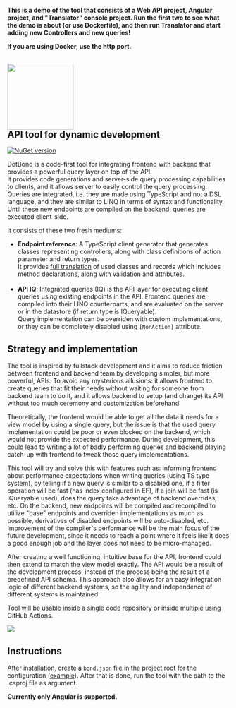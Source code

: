 ﻿**This is a demo of the tool that consists of a Web API project, Angular project, and "Translator" console project.
Run the first two to see what the demo is about (or use Dockerfile), and then run Translator and start adding new Controllers and new queries!**

**If you are using Docker, use the http port.**

<br/>
<img src="https://i.imgur.com/qfZKQUJ.png" width="150" />
<h2 style="margin-top: 0; line-height: 1">API tool for dynamic development</h2>

[![NuGet version](https://badge.fury.io/nu/xseine.dotbond.svg)](https://badge.fury.io/nu/xseine.dotbond)

DotBond is a code-first tool for integrating frontend with backend that provides a powerful query layer on top of the API.<br/>
It provides code generations and server-side query processing capabilities to clients, and it allows server to easily control the query processing.
Queries are integrated, i.e. they are made using TypeScript and not a DSL language, and they are similar to LINQ in terms of syntax and functionality.
Until these new endpoints are compiled on the backend, queries are executed client-side.

It consists of these two fresh mediums:

- **Endpoint reference**: A TypeScript client generator that generates classes representing controllers, along with class definitions of action parameter and return types.<br/>
  It provides <ins>full translation</ins> of used classes and records which includes method declarations, along with validation and attributes.<br/><br/>
- **API IQ**: Integrated queries (IQ) is the API layer for executing client queries using existing endpoints in the API.
  Frontend queries are compiled into their LINQ counterparts, and are evaluated on the server
  or in the datastore (if return type is IQueryable).<br/>
  Query implementation can be overriden with custom implementations, or they can be completely disabled using `[NonAction]` attribute.

## Strategy and implementation

The tool is inspired by fullstack development and it aims to reduce friction between
frontend and backend team by developing simpler, but more powerful, APIs.
To avoid any mysterious allusions: it allows frontend to create queries that fit their needs without waiting for someone from backend team to do it,
and it allows backend to setup (and change) its API without too much ceremony and customization beforehand.

Theoretically, the frontend would be able to get all the data it needs for a view model by using a single query, but the issue is that the used query implementation could be poor
or even blocked on the backend, which would not provide the expected performance.
During development, this could lead to writing a lot of badly performing queries and backend playing catch-up with frontend to tweak those query implementations.

This tool will try and solve this with features such as: informing frontend about performance expectations when writing queries
(using TS type system),
by telling if a new query is similar to a disabled one, if a filter operation will be fast (has index configured in EF), if a join will be fast (is IQueryable used),
does the query take advantage of backend overrides, etc.
On the backend, new endpoints will be compiled and recompiled to utilize "base" endpoints and overriden implementations
as much as possible, derivatives of disabled endpoints will be auto-disabled, etc.
Improvement of the compiler's performance will be the main focus of the future development,
since it needs to reach a point where it feels like it does a good enough job and the layer does not need to be micro-managed.

After creating a well functioning, intuitive base for the API, frontend could then extend to match the view model exactly.
The API would be a result of the development process, instead of the process being the result of a predefined API schema.
This approach also allows for an easy integration logic of different backend systems, so the agility and independence of different systems is maintained.

Tool will be usable inside a single code repository or inside multiple using GitHub Actions.

<img src="https://i.imgur.com/d0DVlfy.png" />

## Instructions

After installation, create a `bond.json` file in the project root for the configuration ([example](https://raw.githubusercontent.com/xseine/dotbond-prototype/develop/BondPrototype/bond.json)). After
that is done, run the tool with the path to the .csproj file as argument.

**Currently only Angular is supported.**